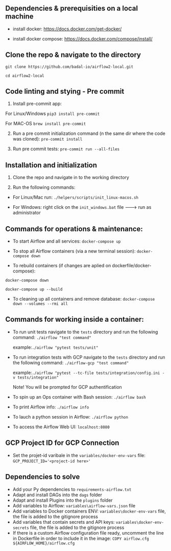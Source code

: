 
## Dependencies & prerequisities on a local machine ##
- install docker: https://docs.docker.com/get-docker/

- install docker compose: https://docs.docker.com/compose/install/

## Clone the repo & navigate to the directory

`git clone https://github.com/badal-io/airflow2-local.git`

`cd airflow2-local`

## Code linting and stying - Pre commit ##
1. Install pre-commit app:

  For Linux/Windows `pip3 install pre-commit`

  For MAC-OS `brew install pre-commit`

2. Run a pre commit initialization command (n the same dir where the code was cloned): `pre-commit install`

3. Run pre commit tests: `pre-commit run --all-files`


## Installation and initialization ##
1. Clone the repo and navigate in to the working directory

2. Run the following commands:

  - For Linux/Mac run:  `./helpers/scripts/init_linux-macos.sh`

  - For Windows:  right click on the `init_windows.bat` file  ---> run as administrator


## Commands for operations & maintenance: ##
- To start Airflow and all services:
`docker-compose up`

- To stop all Airflow containers (via a new terminal session):
`docker-compose down`

- To rebuild containers (if changes are aplied on dockerfile/docker-compose):

`docker-compose down`

`docker-compose up --build`

- To cleaning up all containers and remove database:
`docker-compose down --volumes --rmi all`


## Commands for working inside a container: ###
- To run unit tests navigate to the `tests` directory and run the following command:
`./airflow "test command"`

    example:`./airflow "pytest tests/unit"`

- To run integration tests with GCP navigate to the `tests` directory and run the following command:
`./airflow-gcp "test command"`

    example:`./airflow "pytest --tc-file tests/integration/config.ini -v tests/integration"`

  Note! You will be prompted for GCP authentification

- To spin up an Ops container with Bash session:
`./airflow bash`

- To print Airflow info:
`./airflow info`

- To lauch a python session in Airflow:
`./airflow python`

- To access the Airflow Web UI:
`localhost:8080`


## GCP Project ID for GCP Connection ###
- Set the projet-id varibale in the `variables/docker-env-vars` file:
`GCP_PROJECT_ID='<project-id here>'`


## Dependencies to solve ##
  - Add your Py dependencies to `requirements-airflow.txt`
  - Adapt and install DAGs into the `dags` folder
  - Adapt and install Plugins into the `plugins` folder
  - Add variables to Airflow:  `variables\airflow-vars.json` file
  - Add variables to Docker containers ENV: `variables\docker-env-vars` file, the file is added to the gitignore process
  - Add variables that contain secrets and API keys: `variables\docker-env-secrets` file, the file is added to the gitignore process
  - If there is a custom Airflow configuration file ready, uncomment the line in Dockerfile in order to include it in the image: `COPY airflow.cfg ${AIRFLOW_HOME}/airflow.cfg`
